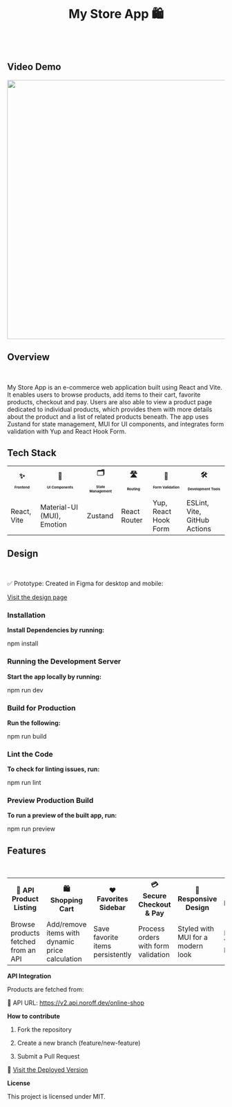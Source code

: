 <div align="center"> <h1> <strong> My Store App 🛍️ </h1> </strong> <br> <br>

</div>

<h2> <strong>Video Demo </strong></h2>

<img src="./src/Videos/ScreenRecording2025-05-29at11.12.09-ezgif.com-video-to-gif-converter.gif" width="600">

<h2> <strong> Overview </strong> </h2> <br>

My Store App is an e-commerce web application built using React and Vite. It enables users to browse products, add items to their cart, favorite products, checkout and pay. Users are also able to view a product page dedicated to individual products, which provides them with more details about the product and a list of related products beneath. The app uses Zustand for state management, MUI for UI components, and integrates form validation with Yup and React Hook Form.

<h2> <strong> Tech Stack </strong> </h2>

<table>
<tr>
<th align='center' > ✨ <h2 style = 'font-size: 8px'><strong>Frontend </strong> </h2> </th>
<th align='center' > 🎨<h2 style = 'font-size: 8px'> <strong> UI Components </strong></h2> </th>
<th align='center' > 🗂️ <h2 style = 'font-size: 8px'> <strong>State Management</strong> </h2> </th>
<th align='center' > 🛣️<h2 style = 'font-size: 8px'> <strong> Routing </strong> </h2> </th>
<th align='center' > 📝<h2 style = 'font-size: 8px'> <strong> Form Validation </strong> </h2> </th>
<th align='center' > 🛠️<h2 style = 'font-size: 8px'> <strong> Development Tools</strong></h2></th>
</tr>
<tr>
    <td>React, Vite</td>
    <td>Material-UI (MUI), Emotion</td>
    <td>Zustand</td>
    <td>React Router</td>
    <td>Yup, React Hook Form</td>
    <td>ESLint, Vite, GitHub Actions</td>
  </tr>
  </table>

<h2> <strong> Design </strong> </h2> <br>

✅ Prototype: Created in Figma for desktop and mobile:

[Visit the design page](https://www.figma.com/design/DUTVlbY10PKQkLFLsX4amx/E-commerce-store?node-id=0-1&t=bME8PMQSrX5I6Qgb-1) <br>

<h3> <strong> Installation </strong> </h3>

**Install Dependencies by running:**

npm install

<h3> <strong> Running the Development Server </strong> </h3>

**Start the app locally by running:**

npm run dev

<h3> <strong> Build for Production </strong> </h3>

**Run the following:**

npm run build

<h3> <strong> Lint the Code </strong> </h3>

**To check for linting issues, run:**

npm run lint

<h3> <strong> Preview Production Build</strong> </h3>

**To run a preview of the built app, run:**

npm run preview

<h2> <strong>Features </strong> </h2> <br>

<table>
<tr>
<th> <strong>🛒 API Product Listing </strong> </th>
<th> <strong>🛍️ Shopping Cart </strong> </th>
<th> <strong>❤️ Favorites Sidebar </strong> </th>
<th> <strong> 💳 Secure Checkout & Pay</strong> </th>
<th> <strong>🎨 Responsive Design </strong> </th>
<th> <strong>🚀 Optimized Performance</strong></th>
</tr>
<tr>
    <td>Browse products fetched from an API</td>
    <td>Add/remove items with dynamic price calculation</td>
    <td>Save favorite items persistently</td>
    <td>Process orders with form validation</td>
    <td>Styled with MUI for a modern look</td>
    <td>Built using Vite for fast loading</td>
  </tr>
  </table>

**API Integration**

Products are fetched from:

🔗 API URL: https://v2.api.noroff.dev/online-shop

**How to contribute**

1. Fork the repository

2. Create a new branch (feature/new-feature)

3. Submit a Pull Request

🚀 [Visit the Deployed Version](https://easybuyonline.netlify.app/)

**License**

This project is licensed under MIT.
